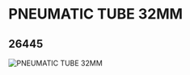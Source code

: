 # PNEUMATIC TUBE 32MM
## 26445
![PNEUMATIC TUBE 32MM](https://lc-www-live-s.legocdn.com/media/bricks/5/2/6150292.jpg)